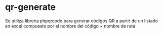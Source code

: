 # qr-generate

Se utiliza libreria phpqrcode para generar códigos QR a partir de un listado en excel compuesto por el nombre del código + nombre de ruta
